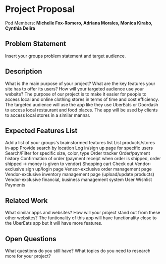 # Project Proposal

Pod Members: **Michelle Fox-Romero, Adriana Morales, Monica Kirabo, Cynthia Delira**

## Problem Statement

Insert your groups problem statement and target audience.

## Description

What is the main purpose of your project? What are the key features your site has to offer its users? How will your targeted audience use your website?
 The purpose of our project is to make it easier for people to access local and online clothing stores in terms of time and cost efficiency.
 The targeted audience will use the app like they use UberEats or Doordash to access local restaurant and food places. The app will be used by clients to access local stores in a similar mannar.

## Expected Features List

Add a list of your groups's brainstormed features list
List products/stores in-app
Provide search by location
Log in/sign up page for specific users
Search/Filter for specific size, color, type
Order tracker
Order/payment history
Confirmation of order (payment receipt when order is shipped, order shipped → money is given to vendor)
Shopping cart
Check out
Vendor-exclusive sign up/login page
Vensor-exclusive order management page
Vendor-exclusive inventory management page (upload/update products)
Vendor-exclusive financial, business management system
User Wishlist  
Payments


## Related Work

What similar apps and websites? How will your project stand out from these other websites?
The funtionality of this app will have functionality close to the UberEats app but it will have more features.

## Open Questions

What questions do you still have? What topics do you need to research more for your project?

